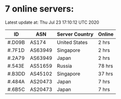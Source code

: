 # 7 online servers:

Latest update at: Thu Jul 23 17:10:12 UTC 2020

| ID | ASN | Server Country | Online |
| -- | --- | -------------- | ------ |
| #.D09B | AS174 | United States | 2 hrs |
| #.7F1D | AS63949 | Singapore | 2 hrs |
| #.2A79 | AS63949 | Japan | 2 hrs |
| #.543E | AS51659 | Russia | 78 hrs |
| #.B3DD | AS45102 | Singapore | 37 hrs |
| #.484A | AS20473 | Japan | 7 hrs |
| #.6B5C | AS20473 | Japan | 7 hrs |

